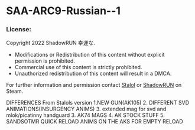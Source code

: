 # SAA-ARC9-Russian--1

### License:
Copyright 2022 ShadowRUN 幸運な.
- Modifications or Redistribution of this content without explicit permission is prohibited.
- Commercial use of this content is strictly prohibited.
- Unauthorized redistribution of this content will result in a DMCA.

For further information and permission contact [Stalol](https://steamcommunity.com/id/httpsexinternalxff) or [ShadowRUN](https://steamcommunity.com/id/RshaUdowN) on Steam.

DIFFERENCES From Stalols version
1.NEW GUN(AK105)
2. DIFFERENT SVD ANIMATIONS(INSURGENCY ANIMS)
3. extended mag for svd and mlok/picatinny handguard
3. AK74 MAGS
4. AK STOCK STUFF
5. SANDSOTMR QUICK RELOAD ANIMS ON THE AKS FOR EMPTY RELOAD
